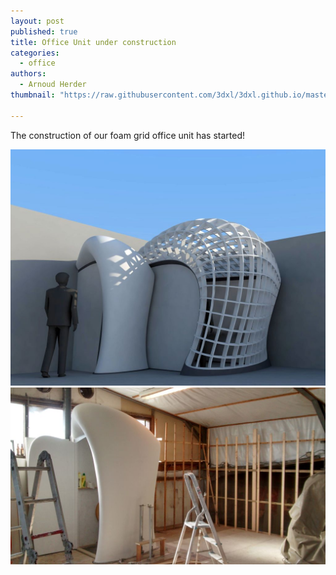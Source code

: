 ```yaml
---
layout: post
published: true
title: Office Unit under construction
categories:
  - office
authors:
  - Arnoud Herder
thumbnail: "https://raw.githubusercontent.com/3dxl/3dxl.github.io/master/photos/2014-06-08/00_img_20140302_140805670_hdr.mini.jpg"

---
```

The construction of our foam grid office unit has started! 		

![](https://raw.githubusercontent.com/3dxl/3dxl.github.io/master/photos/2014-06-08/02_1.midi.jpg)
![](https://raw.githubusercontent.com/3dxl/3dxl.github.io/master/photos/2014-06-08/04_img_20140608_181504759_hdr.midi.jpg)
